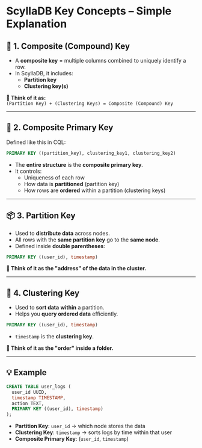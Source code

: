 
# ScyllaDB Key Concepts – Simple Explanation

## 🔑 1. Composite (Compound) Key

- A **composite key** = multiple columns combined to uniquely identify a row.
- In ScyllaDB, it includes:
  - **Partition key**
  - **Clustering key(s)**

**🧠 Think of it as:**  
`(Partition Key) + (Clustering Keys) = Composite (Compound) Key`

---

## 🧩 2. Composite Primary Key

Defined like this in CQL:

```sql
PRIMARY KEY ((partition_key), clustering_key1, clustering_key2)
```

- The **entire structure** is the **composite primary key**.
- It controls:
  - Uniqueness of each row
  - How data is **partitioned** (partition key)
  - How rows are **ordered** within a partition (clustering keys)

---

## 📦 3. Partition Key

- Used to **distribute data** across nodes.
- All rows with the **same partition key** go to the **same node**.
- Defined inside **double parentheses**:

```sql
PRIMARY KEY ((user_id), timestamp)
```

**🧠 Think of it as the "address" of the data in the cluster.**

---

## 🧮 4. Clustering Key

- Used to **sort data** **within** a partition.
- Helps you **query ordered data** efficiently.

```sql
PRIMARY KEY ((user_id), timestamp)
```

- `timestamp` is the **clustering key**.

**🧠 Think of it as the "order" inside a folder.**

---

## 💡 Example

```sql
CREATE TABLE user_logs (
  user_id UUID,
  timestamp TIMESTAMP,
  action TEXT,
  PRIMARY KEY ((user_id), timestamp)
);
```

- **Partition Key**: `user_id` → which node stores the data
- **Clustering Key**: `timestamp` → sorts logs by time within that user
- **Composite Primary Key**: (`user_id`, `timestamp`)
